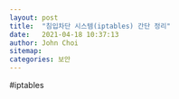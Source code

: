```yaml
---
layout: post
title:  "침입차단 시스템(iptables) 간단 정리"
date:   2021-04-18 10:37:13
author: John Choi
sitemap:
categories: 보안
---
```


#iptables
